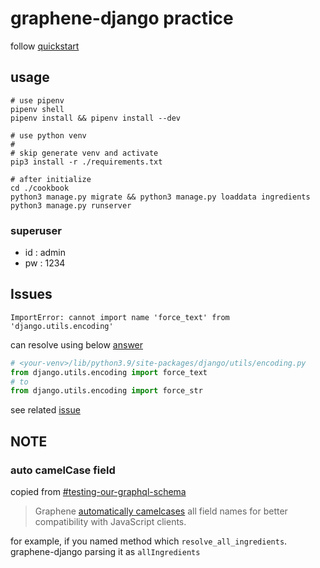 # graphene-django practice

follow [quickstart](https://docs.graphene-python.org/en/latest/quickstart/)

## usage

```shell
# use pipenv
pipenv shell
pipenv install && pipenv install --dev

# use python venv
#
# skip generate venv and activate
pip3 install -r ./requirements.txt

# after initialize
cd ./cookbook
python3 manage.py migrate && python3 manage.py loaddata ingredients
python3 manage.py runserver
```

### superuser

- id : admin
- pw : 1234

## Issues

```shell
ImportError: cannot import name 'force_text' from 'django.utils.encoding'
```

can resolve using below [answer](https://stackoverflow.com/questions/70382084/import-error-force-text-from-django-utils-encoding)

```python
# <your-venv>/lib/python3.9/site-packages/django/utils/encoding.py
from django.utils.encoding import force_text
# to
from django.utils.encoding import force_str
```

see related [issue](https://github.com/graphql-python/graphene-django/issues/1284)

## NOTE

### auto camelCase field

copied from [#testing-our-graphql-schema](https://docs.graphene-python.org/projects/django/en/latest/tutorial-plain/#testing-our-graphql-schema)

> Graphene [automatically camelcases](https://docs.graphene-python.org/en/latest/types/schema/#auto-camelcase-field-names) all field names for better compatibility with JavaScript clients.

for example, if you named method which `resolve_all_ingredients`. graphene-django parsing it as `allIngredients`
